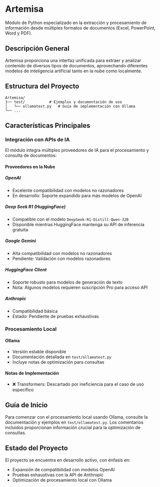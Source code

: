 # Artemisa

Módulo de Python especializado en la extracción y procesamiento de información desde múltiples formatos de documentos (Excel, PowerPoint, Word y PDF).

## Descripción General

Artemisa proporciona una interfaz unificada para extraer y analizar contenido de diversos tipos de documentos, aprovechando diferentes modelos de inteligencia artificial tanto en la nube como localmente.

## Estructura del Proyecto

```
Artemisa/
├── test/           # Ejemplos y documentación de uso
│   └── ollamatest.py   # Guía de implementación con Ollama
└── ...
```

## Características Principales

### Integración con APIs de IA

El módulo integra múltiples proveedores de IA para el procesamiento y consulta de documentos:

#### Proveedores en la Nube

##### OpenAI
- Excelente compatibilidad con modelos no razonadores
- En desarrollo: Soporte expandido para más modelos de OpenAI

##### Deep Seek R1 (HuggingFace)
- Compatible con el modelo `DeepSeek-R1-Distill-Qwen-32B`
- Disponible mientras HuggingFace mantenga su API de inferencia gratuita

##### Google Gemini
- Alta compatibilidad con modelos no razonadores
- Pendiente: Validación con modelos razonadores

##### HuggingFace Client
- Soporte robusto para modelos de generación de texto
- Nota: Algunos modelos requieren suscripción Pro para acceso API

##### Anthropic
- Compatibilidad básica
- Estado: Pendiente de pruebas exhaustivas

### Procesamiento Local

#### Ollama
- Versión estable disponible
- Documentación detallada en `test/ollamatest.py`
- Incluye notas de optimización para consultas

#### Notas de Implementación
- ❌ Transformers: Descartado por ineficiencia para el caso de uso específico

## Guía de Inicio

Para comenzar con el procesamiento local usando Ollama, consulte la documentación y ejemplos en `test/ollamatest.py`. Los comentarios incluidos proporcionan información crucial para la optimización de consultas.

## Estado del Proyecto

El proyecto se encuentra en desarrollo activo, con énfasis en:
- Expansión de compatibilidad con modelos OpenAI
- Pruebas exhaustivas con la API de Anthropic
- Optimización de procesamiento local con Ollama
